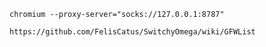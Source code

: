
    chromium --proxy-server="socks://127.0.0.1:8787"

    https://github.com/FelisCatus/SwitchyOmega/wiki/GFWList

